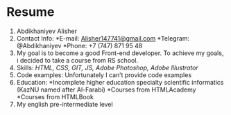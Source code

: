 # Resume

1. Abdikhaniyev Alisher
1. Contact Info:
  *E-mail: Alisher147741@gmail.com
  *Telegram: @Abdikhaniyev
  *Phone: +7 (747) 871 95 48
1. My goal is to become a good Front-end developer. To achieve my goals, i decided to take a course from RS school.
1. Skills: *HTML, CSS, GIT, JS, Adobe Photoshop, Adobe Illustrator*
1. Code examples: Unfortunately I can’t provide code examples
1. Education: 
  *Incomplete higher education specialty scientific informatics (KazNU named after Al-Farabi)
  *Courses from HTMLAcademy
  *Courses from HTMLBook
1. My english pre-intermediate level
